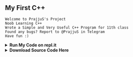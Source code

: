## My First C++
``` 
Welcome to PrajjuS's Project
Noob Learning C++
Wrote a Simple and Very Useful C++ Program for 11th class
Found any bugs? Report to @PrajjuS in Telegram
Have fun :)
```

<details>
  <summary><b>Run My Code on repl.it</b></summary>

- [![Run repl.it](https://img.shields.io/badge/run-PrajjuS.cpp-blue?style=flat-square&logo=repl.it)](https://replit.com/@PrajwalS1/My-First-C?embed=1&output=1#main.cpp)
</details>

<details>
  <summary><b>Download Source Code Here</b></summary>
  
- [PrajjuS.cpp](https://worst-generation.prajwals.workers.dev/0://PrajjuS.cpp)
- [PrajjuS.exe](https://worst-generation.prajwals.workers.dev/0://PrajjuS.exe)
</details>
